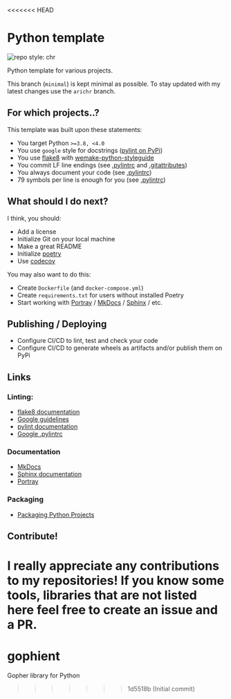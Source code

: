 <<<<<<< HEAD
# Python template
![repo style: chr](https://img.shields.io/badge/repo%20style-chr-blueviolet?logo=github&style=flat-square)

Python template for various projects.

This branch (`minimal`) is kept minimal as possible. To stay updated with my latest changes use the `arichr` branch.

## For which projects..?
This template was built upon these statements:
 * You target Python `>=3.8, <4.0`
 * You use `google` style for docstrings ([pylint on PyPi](https://pypi.org/project/pylint/))
 * You use [flake8](https://pypi.org/project/flake8/) with [wemake-python-styleguide](https://pypi.org/project/wemake-python-styleguide/)
 * You commit LF line endings (see [.pylintrc](https://github.com/arichr/python-template/blob/main/.pylintrc#L28) and [.gitattributes](https://github.com/arichr/python-template/blob/main/.gitattributes))
 * You always document your code (see [.pylintrc](https://github.com/arichr/python-template/blob/main/.pylintrc#L23))
 * 79 symbols per line is enough for you (see [.pylintrc](https://github.com/arichr/python-template/blob/main/.pylintrc#L34))

## What should I do next?
I think, you should:
 * Add a license
 * Initialize Git on your local machine
 * Make a great README
 * Initialize [poetry](https://pypi.org/project/poetry/)
 * Use [codecov](https://pypi.org/project/codecov/)

You may also want to do this:
 * Create `Dockerfile` (and `docker-compose.yml`)
 * Create `requirements.txt` for users without installed Poetry
 * Start working with [Portray](https://pypi.org/project/portray/) / [MkDocs](https://pypi.org/project/mkdocs/) / [Sphinx](https://pypi.org/project/Sphinx/) / etc.

## Publishing / Deploying
 * Configure CI/CD to lint, test and check your code
 * Configure CI/CD to generate wheels as artifacts and/or publish them on PyPi

## Links
### Linting:
 * [flake8 documentation](https://flake8.pycqa.org/en/latest/index.html)
 * [Google guidelines](https://google.github.io/styleguide/pyguide.html)
 * [pylint documentation](https://pylint.pycqa.org/en/latest/index.html)
 * [Google .pylintrc](https://google.github.io/styleguide/pylintrc)
### Documentation
 * [MkDocs](https://www.mkdocs.org/)
 * [Sphinx documentation](https://www.sphinx-doc.org/en/master/index.html)
 * [Portray](https://timothycrosley.github.io/portray/)
### Packaging
 * [Packaging Python Projects](https://packaging.python.org/en/latest/tutorials/packaging-projects/)

## Contribute!
I really appreciate any contributions to my repositories! If you know some tools, libraries that are not listed here feel free to create an issue and a PR.
=======
# gophient
Gopher library for Python
>>>>>>> 1d5518b (Initial commit)
